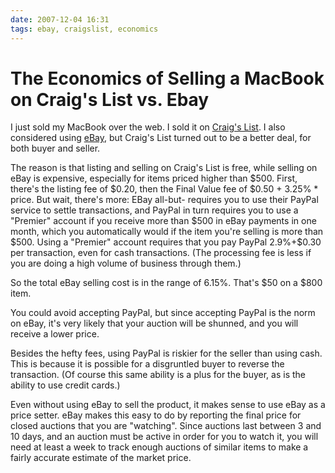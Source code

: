```yaml
---
date: 2007-12-04 16:31
tags: ebay, craigslist, economics
---
```


# The Economics of Selling a MacBook on Craig's List vs. Ebay

I just sold my MacBook over the web. I sold it on [Craig's
List](http://www.craigslist.org/). I also considered using
[eBay](http://www.ebay.com/), but Craig's List turned out to be a better deal,
for both buyer and seller.

The reason is that listing and selling on Craig's
List is free, while selling on eBay is expensive, especially for items priced
higher than $500. First, there's the listing fee of $0.20, then the Final
Value fee of $0.50 + 3.25% * price. But wait, there's more: EBay all-but-
requires you to use their PayPal service to settle transactions, and PayPal in
turn requires you to use a "Premier" account if you receive more than $500 in
eBay payments in one month, which you automatically would if the item you're
selling is more than $500. Using a "Premier" account requires that you pay
PayPal 2.9%+$0.30 per transaction, even for cash transactions. (The processing
fee is less if you are doing a high volume of business through them.)

So the
total eBay selling cost is in the range of 6.15%. That's $50 on a $800 item.

You could avoid accepting PayPal, but since accepting PayPal is the norm on
eBay, it's very likely that your auction will be shunned, and you will receive
a lower price.

Besides the hefty fees, using PayPal is riskier for the seller
than using cash. This is because it is possible for a disgruntled buyer to
reverse the transaction. (Of course this same ability is a plus for the buyer,
as is the ability to use credit cards.)

Even without using eBay to sell the
product, it makes sense to use eBay as a price setter. eBay makes this easy to
do by reporting the final price for closed auctions that you are "watching".
Since auctions last between 3 and 10 days, and an auction must be active in
order for you to watch it, you will need at least a week to track enough
auctions of similar items to make a fairly accurate estimate of the market
price.
